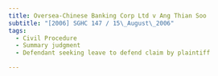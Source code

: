 ```yaml
---
title: Oversea-Chinese Banking Corp Ltd v Ang Thian Soo 
subtitle: "[2006] SGHC 147 / 15\_August\_2006"
tags:
  - Civil Procedure
  - Summary judgment
  - Defendant seeking leave to defend claim by plaintiff

---
```


